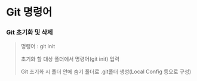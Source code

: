 # Git 명령어 

### Git  초기화 및 삭제 

> 명령어 : git init 
> 
> 초기화 할 대상 폴더에서 명령어(git init) 입력 
> 
> Git 초기화 시 폴더 안에 숨기 폴더로 .git폴더 생성(Local Config 등으로 구성)
